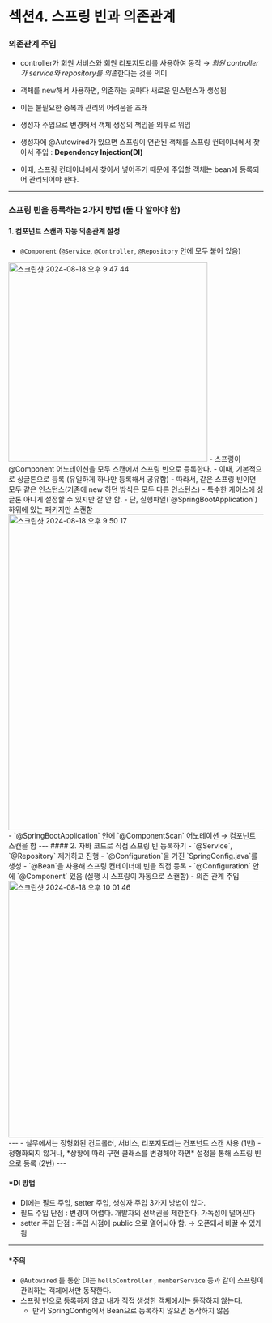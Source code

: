 섹션4. 스프링 빈과 의존관계
=

### 의존관계 주입
- controller가 회원 서비스와 회원 리포지토리를 사용하여 동작
&rarr; *회원 controller가 service와 repository를 의존*한다는 것을 의미


- 객체를 new해서 사용하면, 의존하는 곳마다 새로운 인스턴스가 생성됨
- 이는 불필요한 중복과 관리의 어려움을 초래
- 생성자 주입으로 변경해서 객체 생성의 책임을 외부로 위임


- 생성자에 @Autowired가 있으면 스프링이 연관된 객체를 스프링 컨테이너에서 찾아서 주입 : **Dependency Injection(DI)**
- 이때, 스프링 컨테이너에서 찾아서 넣어주기 때문에 주입할 객체는 bean에 등록되어 관리되어야 한다. 
---

### 스프링 빈을 등록하는 2가지 방법 (둘 다 알아야 함)
#### 1. 컴포넌트 스캔과 자동 의존관계 설정
 - `@Component` (`@Service`, `@Controller`, `@Repository` 안에 모두 붙어 있음)<br>
 <img width="393" alt="스크린샷 2024-08-18 오후 9 47 44" src="https://github.com/user-attachments/assets/5ec7e86a-b168-4519-b99d-71ce0e56a54d">
 - 스프링이 @Component 어노테이션을 모두 스캔에서 스프링 빈으로 등록한다.
 - 이때, 기본적으로 싱글톤으로 등록 (유일하게 하나만 등록해서 공유함)
 - 따라서, 같은 스프링 빈이면 모두 같은 인스턴스(기존에 new 하던 방식은 모두 다른 인스턴스)
   - 특수한 케이스에 싱글톤 아니게 설정할 수 있지만 잘 안 함.
 - 단, 실행파일(`@SpringBootApplication`) 하위에 있는 패키지만 스캔함<br>
   <img width="624" alt="스크린샷 2024-08-18 오후 9 50 17" src="https://github.com/user-attachments/assets/714db32c-47ab-451f-91c7-b44d6501f1c7">
   - `@SpringBootApplication` 안에 `@ComponentScan` 어노테이션 &rarr; 컴포넌트 스캔을 함
---
#### 2. 자바 코드로 직접 스프링 빈 등록하기
 - `@Service`, `@Repository` 제거하고 진행
 - `@Configuration`을 가진 `SpringConfig.java`를 생성 
 - `@Bean`을 사용해 스프링 컨테이너에 빈을 직접 등록
   - `@Configuration` 안에 `@Component` 있음 (실행 시 스프링이 자동으로 스캔함)
 - 의존 관계 주입<br>
 <img width="507" alt="스크린샷 2024-08-18 오후 10 01 46" src="https://github.com/user-attachments/assets/9df8534b-9663-4d1c-8c5f-e0a331102349">
---
- 실무에서는 정형화된 컨트롤러, 서비스, 리포지토리는 컨포넌트 스캔 사용 (1번)
- 정형화되지 않거나, *상황에 따라 구현 클래스를 변경해야 하면* 설정을 통해 스프링 빈으로 등록 (2번)
---

#### *DI 방법
- DI에는 필드 주입, setter 주입, 생성자 주입 3가지 방법이 있다.
- 필드 주입 단점 : 변경이 어렵다. 개발자의 선택권을 제한한다. 가독성이 떨어진다 
- setter 주입 단점 : 주입 시점에 public 으로 열어놔야 함. &rarr; 오픈돼서 바꿀 수 있게 됨
---
#### *주의
- `@Autowired` 를 통한 DI는 `helloController` , `memberService` 등과 같이 스프링이 관리하는 객체에서만 동작한다. 
- 스프링 빈으로 등록하지 않고 내가 직접 생성한 객체에서는 동작하지 않는다.
  - 만약 SpringConfig에서 Bean으로 등록하지 않으면 동작하지 않음


